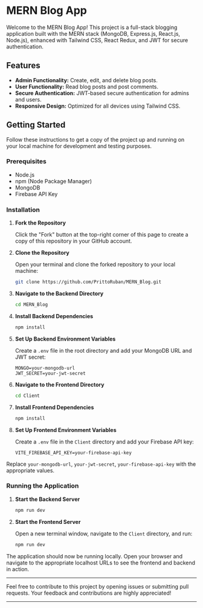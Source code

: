 
# MERN Blog App

Welcome to the MERN Blog App! This project is a full-stack blogging application built with the MERN stack (MongoDB, Express.js, React.js, Node.js), enhanced with Tailwind CSS, React Redux, and JWT for secure authentication.

## Features
- **Admin Functionality:** Create, edit, and delete blog posts.
- **User Functionality:** Read blog posts and post comments.
- **Secure Authentication:** JWT-based secure authentication for admins and users.
- **Responsive Design:** Optimized for all devices using Tailwind CSS.

## Getting Started

Follow these instructions to get a copy of the project up and running on your local machine for development and testing purposes.

### Prerequisites

- Node.js
- npm (Node Package Manager)
- MongoDB
- Firebase API Key

### Installation

1. **Fork the Repository**

   Click the "Fork" button at the top-right corner of this page to create a copy of this repository in your GitHub account.

2. **Clone the Repository**

   Open your terminal and clone the forked repository to your local machine:

   ```bash
   git clone https://github.com/PrittoRuban/MERN_Blog.git
   ```

3. **Navigate to the Backend Directory**

   ```bash
   cd MERN_Blog
   ```

4. **Install Backend Dependencies**

   ```bash
   npm install
   ```

5. **Set Up Backend Environment Variables**

   Create a `.env` file in the root directory and add your MongoDB URL and JWT secret:

   ```env
   MONGO=your-mongodb-url
   JWT_SECRET=your-jwt-secret
   ```

6. **Navigate to the Frontend Directory**

   ```bash
   cd Client
   ```

7. **Install Frontend Dependencies**

   ```bash
   npm install
   ```

8. **Set Up Frontend Environment Variables**

   Create a `.env` file in the `Client` directory and add your Firebase API key:

   ```env
   VITE_FIREBASE_API_KEY=your-firebase-api-key
   ```


Replace `your-mongodb-url`, `your-jwt-secret`, `your-firebase-api-key` with the appropriate values.

### Running the Application

1. **Start the Backend Server**

   ```bash
   npm run dev
   ```

2. **Start the Frontend Server**

   Open a new terminal window, navigate to the `Client` directory, and run:

   ```bash
   npm run dev
   ```


The application should now be running locally. Open your browser and navigate to the appropriate localhost URLs to see the frontend and backend in action.



---

Feel free to contribute to this project by opening issues or submitting pull requests. Your feedback and contributions are highly appreciated!

---

